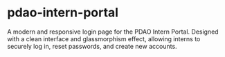 # pdao-intern-portal
A modern and responsive login page for the PDAO Intern Portal. Designed with a clean interface and glassmorphism effect, allowing interns to securely log in, reset passwords, and create new accounts.
